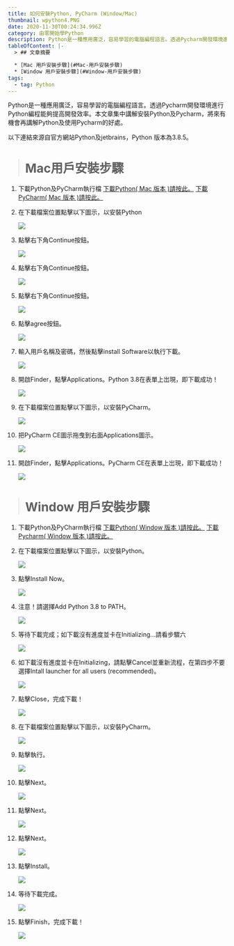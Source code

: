 ```yaml
---
title: 如何安裝Python, PyCharm (Window/Mac)
thumbnail: wpython4.PNG
date: 2020-11-30T00:24:34.996Z
category: 由零開始學Python
description: Python是一種應用廣泛，容易學習的電腦編程語言。透過Pycharm開發環境進行Python編程能夠提高開發效率。本文章集中講解安裝Python及Pycharm，將來有機會再講下Python及使用Pycharm的好處。
tableOfContent: |-
  > ## 文章摘要

  * [Mac 用戶安裝步驟](#Mac-用戶安裝步驟)
  * [Window 用戶安裝步驟](#Window-用戶安裝步驟)
tags:
  - tag: Python
---
```

Python是一種應用廣泛，容易學習的電腦編程語言。透過Pycharm開發環境進行Python編程能夠提高開發效率。本文章集中講解安裝Python及Pycharm，將來有機會再講解Python及使用Pycharm的好處。

以下連結來源自官方網站Python及jetbrains，Python 版本為3.8.5。

> # Mac用戶安裝步驟

1. 下載Python及PyCharm執行檔
   [下載Python( Mac 版本 )請按此。](https://www.python.org/ftp/python/3.8.5/python-3.8.5-macosx10.9.pkg)
   [下載PyCharm( Mac 版本 )請按此。](https://www.jetbrains.com/pycharm/download/download-thanks.html?platform=mac&code=PCC)
2. 在下載檔案位置點擊以下圖示，以安裝Python

   ![](macpython0.png)
3. 點擊右下角Continue按鈕。

   ![](macpython1.png)
4. 點擊右下角Continue按鈕。

   ![](macpython2.png)
5. 點擊右下角Continue按鈕。

   ![](macpython3.png)
6. 點擊agree按鈕。

   ![](macpython4.png)
7. 輸入用戶名稱及密碼，然後點擊install Software以執行下載。

   ![](macpython5.png)
8. 開啟Finder，點擊Applications。Python 3.8在表單上岀現，即下載成功！

   ![](macpython6.png)
9. 在下載檔案位置點擊以下圖示，以安裝PyCharm。

   ![](macpycharm0.png)
10. 把PyCharm CE圖示拖曳到右面Applications圖示。

    ![](macpycharm1.png)
11. 開啟Finder，點擊Applications。PyCharm CE在表單上岀現，即下載成功！

    ![](macpycharm2.png)

> # Window 用戶安裝步驟

1. 下載Python及PyCharm執行檔
   [下載Python( Window 版本 )請按此。](https://www.python.org/ftp/python/3.8.5/python-3.8.5.exe)
   [下載Pycharm( Window 版本 )請按此。](https://www.jetbrains.com/pycharm/download/download-thanks.html?platform=windows&code=PCC)
2. 在下載檔案位置點擊以下圖示，以安裝Python。

   ![](wpython1.PNG)
3. 點擊Install Now。

   ![](wpython2.PNG)
4. 注意！請選擇Add Python 3.8 to PATH。

   ![](wpython3.PNG)
5. 等待下載完成；如下載沒有進度並卡在Initializing...請看步驟六

   ![](wpython4.PNG)
6. 如下載沒有進度並卡在Initializing，請點擊Cancel並重新流程，在第四步不要選擇Intall launcher for all users (recommended)。

   ![](wpython3b.PNG)
7. 點擊Close，完成下載！

   ![](wpython5.PNG)
8. 在下載檔案位置點擊以下圖示，以安裝PyCharm。

   ![](wpycharm1.PNG)
9. 點擊執行。

   ![](wpycharm2.PNG)
10. 點擊Next。

    ![](wpycharm3.PNG)
11. 點擊Next。

    ![](wpycharm4.PNG)
12. 點擊Next。

    ![](wpycharm5.PNG)
13. 點擊Install。

    ![](wpycharm6.PNG)
14. 等待下載完成。

    ![](wpycharm7.PNG)
15. 點擊Finish，完成下載！

    ![](wpycharm8.PNG)